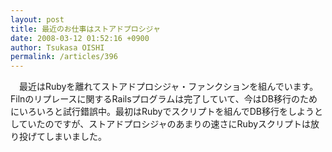 ```yaml
---
layout: post
title: 最近のお仕事はストアドプロシジャ
date: 2008-03-12 01:52:16 +0900
author: Tsukasa OISHI
permalink: /articles/396
---
```


　最近はRubyを離れてストアドプロシジャ・ファンクションを組んでいます。Filnのリプレースに関するRailsプログラムは完了していて、今はDB移行のためにいろいろと試行錯誤中。最初はRubyでスクリプトを組んでDB移行をしようとしていたのですが、ストアドプロシジャのあまりの速さにRubyスクリプトは放り投げてしまいました。

